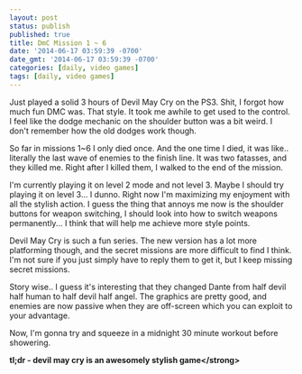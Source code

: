 ```yaml
---
layout: post
status: publish
published: true
title: DmC Mission 1 ~ 6
date: '2014-06-17 03:59:39 -0700'
date_gmt: '2014-06-17 03:59:39 -0700'
categories: [daily, video games]
tags: [daily, video games]
---
```

<p>Just played a solid 3 hours of Devil May Cry on the PS3. Shit, I forgot how much fun DMC was. That style. It took me awhile to get used to the control. I feel like the dodge mechanic on the shoulder button was a bit weird. I don't remember how the old dodges work though.</p>
<p>So far in missions 1~6 I only died once. And the one time I died, it was like.. literally the last wave of enemies to the finish line. It was two fatasses, and they killed me. Right after I killed them, I walked to the end of the mission.</p>
<p>I'm currently playing it on level 2 mode and not level 3. Maybe I should try playing it on level 3... I dunno. Right now I'm maximizing my enjoyment with all the stylish action. I guess the thing that annoys me now is the shoulder buttons for weapon switching, I should look into how to switch weapons permanently... I think that will help me achieve more style points.</p>
<p>Devil May Cry is such a fun series. The new version has a lot more platforming though, and the secret missions are more difficult to find I think. I'm not sure if you just simply have to reply them to get it, but I keep missing secret missions.</p>
<p>Story wise.. I guess it's interesting that they changed Dante from half devil half human to half devil half angel. The graphics are pretty good, and enemies are now passive when they are off-screen which you can exploit to your advantage.</p>
<p>Now, I'm gonna try and squeeze in a midnight 30 minute workout before showering.</p>
<p><strong>tl;dr - devil may cry is an awesomely stylish game<&#47;strong></p>
